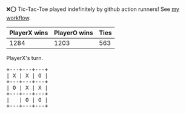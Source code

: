 :x::o: Tic-Tac-Toe played indefinitely by github action runners! See [my workflow](.github/workflows/play.yaml).

|PlayerX wins|PlayerO wins|Ties|
|-|-|-|
|1284|1203|563|

PlayerX's turn.

<pre>
+---+---+---+
| X | X | O |
+---+---+---+
| O | X | X |
+---+---+---+
|   | O | O |
+---+---+---+
</pre>